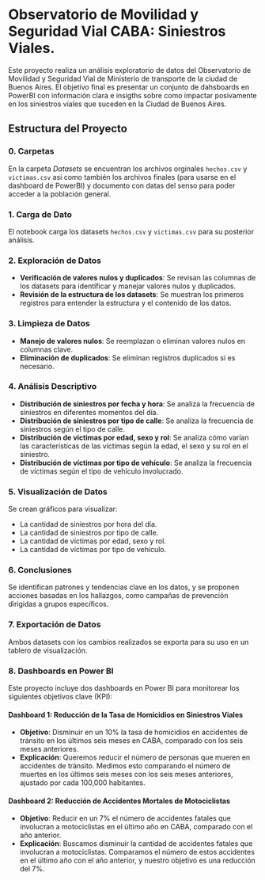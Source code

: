 # Observatorio de Movilidad y Seguridad Vial CABA: Siniestros Viales.

Este proyecto realiza un análisis exploratorio de datos del Observatorio de Movilidad y Seguridad Vial de Ministerio de transporte de la ciudad de Buenos Aires. El objetivo final es presentar un conjunto de dahsboards en PowerBI con información clara e insigths sobre como impactar posivamente en los siniestros viales que suceden en la Ciudad de Buenos Aires. 

## Estructura del Proyecto

### 0. Carpetas
En la carpeta *Datasets* se encuentran los archivos orginales `hechos.csv` y `victimas.csv` así como también los archivos finales (para usarse en el dashboard de PowerBI) y documento con datas del senso para poder acceder a la población general.

### 1. Carga de Dato
El notebook carga los datasets `hechos.csv` y `victimas.csv` para su posterior análisis.

### 2. Exploración de Datos
- **Verificación de valores nulos y duplicados**: Se revisan las columnas de los datasets para identificar y manejar valores nulos y duplicados.
- **Revisión de la estructura de los datasets**: Se muestran los primeros registros para entender la estructura y el contenido de los datos.

### 3. Limpieza de Datos
- **Manejo de valores nulos**: Se reemplazan o eliminan valores nulos en columnas clave.
- **Eliminación de duplicados**: Se eliminan registros duplicados si es necesario.

### 4. Análisis Descriptivo
- **Distribución de siniestros por fecha y hora**: Se analiza la frecuencia de siniestros en diferentes momentos del día.
- **Distribución de siniestros por tipo de calle**: Se analiza la frecuencia de siniestros según el tipo de calle.
- **Distribución de víctimas por edad, sexo y rol**: Se analiza cómo varían las características de las víctimas según la edad, el sexo y su rol en el siniestro.
- **Distribución de víctimas por tipo de vehículo**: Se analiza la frecuencia de víctimas según el tipo de vehículo involucrado.

### 5. Visualización de Datos
Se crean gráficos para visualizar:
- La cantidad de siniestros por hora del día.
- La cantidad de siniestros por tipo de calle.
- La cantidad de víctimas por edad, sexo y rol.
- La cantidad de víctimas por tipo de vehículo.

### 6. Conclusiones
Se identifican patrones y tendencias clave en los datos, y se proponen acciones basadas en los hallazgos, como campañas de prevención dirigidas a grupos específicos.

### 7. Exportación de Datos
Ambos datasets con los cambios realizados se exporta para su uso en un tablero de visualización.

### 8. Dashboards en Power BI

Este proyecto incluye dos dashboards en Power BI para monitorear los siguientes objetivos clave (KPI):

#### Dashboard 1: Reducción de la Tasa de Homicidios en Siniestros Viales
- **Objetivo**: Disminuir en un 10% la tasa de homicidios en accidentes de tránsito en los últimos seis meses en CABA, comparado con los seis meses anteriores.
- **Explicación**: Queremos reducir el número de personas que mueren en accidentes de tránsito. Medimos esto comparando el número de muertes en los últimos seis meses con los seis meses anteriores, ajustado por cada 100,000 habitantes.

#### Dashboard 2: Reducción de Accidentes Mortales de Motociclistas
- **Objetivo**: Reducir en un 7% el número de accidentes fatales que involucran a motociclistas en el último año en CABA, comparado con el año anterior.
- **Explicación**: Buscamos disminuir la cantidad de accidentes fatales que involucran a motociclistas. Comparamos el número de estos accidentes en el último año con el año anterior, y nuestro objetivo es una reducción del 7%.



